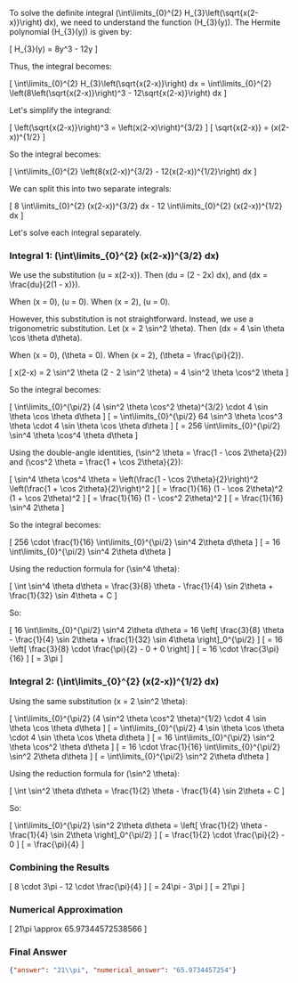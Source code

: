 To solve the definite integral \(\int\limits_{0}^{2} H_{3}\left(\sqrt{x(2-x)}\right) dx\), we need to understand the function \(H_{3}(y)\). The Hermite polynomial \(H_{3}(y)\) is given by:

\[ H_{3}(y) = 8y^3 - 12y \]

Thus, the integral becomes:

\[ \int\limits_{0}^{2} H_{3}\left(\sqrt{x(2-x)}\right) dx = \int\limits_{0}^{2} \left(8\left(\sqrt{x(2-x)}\right)^3 - 12\sqrt{x(2-x)}\right) dx \]

Let's simplify the integrand:

\[ \left(\sqrt{x(2-x)}\right)^3 = \left(x(2-x)\right)^{3/2} \]
\[ \sqrt{x(2-x)} = (x(2-x))^{1/2} \]

So the integral becomes:

\[ \int\limits_{0}^{2} \left(8(x(2-x))^{3/2} - 12(x(2-x))^{1/2}\right) dx \]

We can split this into two separate integrals:

\[ 8 \int\limits_{0}^{2} (x(2-x))^{3/2} dx - 12 \int\limits_{0}^{2} (x(2-x))^{1/2} dx \]

Let's solve each integral separately.

### Integral 1: \(\int\limits_{0}^{2} (x(2-x))^{3/2} dx\)

We use the substitution \(u = x(2-x)\). Then \(du = (2 - 2x) dx\), and \(dx = \frac{du}{2(1 - x)}\).

When \(x = 0\), \(u = 0\). When \(x = 2\), \(u = 0\).

However, this substitution is not straightforward. Instead, we use a trigonometric substitution. Let \(x = 2 \sin^2 \theta\). Then \(dx = 4 \sin \theta \cos \theta d\theta\).

When \(x = 0\), \(\theta = 0\). When \(x = 2\), \(\theta = \frac{\pi}{2}\).

\[ x(2-x) = 2 \sin^2 \theta (2 - 2 \sin^2 \theta) = 4 \sin^2 \theta \cos^2 \theta \]

So the integral becomes:

\[ \int\limits_{0}^{\pi/2} (4 \sin^2 \theta \cos^2 \theta)^{3/2} \cdot 4 \sin \theta \cos \theta d\theta \]
\[ = \int\limits_{0}^{\pi/2} 64 \sin^3 \theta \cos^3 \theta \cdot 4 \sin \theta \cos \theta d\theta \]
\[ = 256 \int\limits_{0}^{\pi/2} \sin^4 \theta \cos^4 \theta d\theta \]

Using the double-angle identities, \(\sin^2 \theta = \frac{1 - \cos 2\theta}{2}\) and \(\cos^2 \theta = \frac{1 + \cos 2\theta}{2}\):

\[ \sin^4 \theta \cos^4 \theta = \left(\frac{1 - \cos 2\theta}{2}\right)^2 \left(\frac{1 + \cos 2\theta}{2}\right)^2 \]
\[ = \frac{1}{16} (1 - \cos 2\theta)^2 (1 + \cos 2\theta)^2 \]
\[ = \frac{1}{16} (1 - \cos^2 2\theta)^2 \]
\[ = \frac{1}{16} \sin^4 2\theta \]

So the integral becomes:

\[ 256 \cdot \frac{1}{16} \int\limits_{0}^{\pi/2} \sin^4 2\theta d\theta \]
\[ = 16 \int\limits_{0}^{\pi/2} \sin^4 2\theta d\theta \]

Using the reduction formula for \(\sin^4 \theta\):

\[ \int \sin^4 \theta d\theta = \frac{3}{8} \theta - \frac{1}{4} \sin 2\theta + \frac{1}{32} \sin 4\theta + C \]

So:

\[ 16 \int\limits_{0}^{\pi/2} \sin^4 2\theta d\theta = 16 \left[ \frac{3}{8} \theta - \frac{1}{4} \sin 2\theta + \frac{1}{32} \sin 4\theta \right]_0^{\pi/2} \]
\[ = 16 \left[ \frac{3}{8} \cdot \frac{\pi}{2} - 0 + 0 \right] \]
\[ = 16 \cdot \frac{3\pi}{16} \]
\[ = 3\pi \]

### Integral 2: \(\int\limits_{0}^{2} (x(2-x))^{1/2} dx\)

Using the same substitution \(x = 2 \sin^2 \theta\):

\[ \int\limits_{0}^{\pi/2} (4 \sin^2 \theta \cos^2 \theta)^{1/2} \cdot 4 \sin \theta \cos \theta d\theta \]
\[ = \int\limits_{0}^{\pi/2} 4 \sin \theta \cos \theta \cdot 4 \sin \theta \cos \theta d\theta \]
\[ = 16 \int\limits_{0}^{\pi/2} \sin^2 \theta \cos^2 \theta d\theta \]
\[ = 16 \cdot \frac{1}{16} \int\limits_{0}^{\pi/2} \sin^2 2\theta d\theta \]
\[ = \int\limits_{0}^{\pi/2} \sin^2 2\theta d\theta \]

Using the reduction formula for \(\sin^2 \theta\):

\[ \int \sin^2 \theta d\theta = \frac{1}{2} \theta - \frac{1}{4} \sin 2\theta + C \]

So:

\[ \int\limits_{0}^{\pi/2} \sin^2 2\theta d\theta = \left[ \frac{1}{2} \theta - \frac{1}{4} \sin 2\theta \right]_0^{\pi/2} \]
\[ = \frac{1}{2} \cdot \frac{\pi}{2} - 0 \]
\[ = \frac{\pi}{4} \]

### Combining the Results

\[ 8 \cdot 3\pi - 12 \cdot \frac{\pi}{4} \]
\[ = 24\pi - 3\pi \]
\[ = 21\pi \]

### Numerical Approximation

\[ 21\pi \approx 65.97344572538566 \]

### Final Answer

```json
{"answer": "21\\pi", "numerical_answer": "65.9734457254"}
```